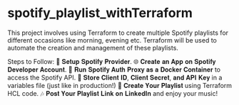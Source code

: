 # spotify_playlist_withTerraform
This project involves using Terraform to create multiple Spotify playlists for different occasions like morning, evening etc. Terraform will be used to automate the creation and management of these playlists.

Steps to Follow:
🔧 𝐒𝐞𝐭𝐮𝐩 𝐒𝐩𝐨𝐭𝐢𝐟𝐲 𝐏𝐫𝐨𝐯𝐢𝐝𝐞𝐫.
🌐 𝐂𝐫𝐞𝐚𝐭𝐞 𝐚𝐧 𝐀𝐩𝐩 𝐨𝐧 𝐒𝐩𝐨𝐭𝐢𝐟𝐲 𝐃𝐞𝐯𝐞𝐥𝐨𝐩𝐞𝐫 𝐀𝐜𝐜𝐨𝐮𝐧𝐭.
🐳 𝐑𝐮𝐧 𝐒𝐩𝐨𝐭𝐢𝐟𝐲 𝐀𝐮𝐭𝐡 𝐏𝐫𝐨𝐱𝐲 𝐚𝐬 𝐚 𝐃𝐨𝐜𝐤𝐞𝐫 𝐂𝐨𝐧𝐭𝐚𝐢𝐧𝐞𝐫 to access the Spotify API.
🔐 𝐒𝐭𝐨𝐫𝐞 𝐂𝐥𝐢𝐞𝐧𝐭 𝐈𝐃, 𝐂𝐥𝐢𝐞𝐧𝐭 𝐒𝐞𝐜𝐫𝐞𝐭, 𝐚𝐧𝐝 𝐀𝐏𝐈 𝐊𝐞𝐲 in a variables file (just like in production!)
📜 𝐂𝐫𝐞𝐚𝐭𝐞 𝐘𝐨𝐮𝐫 𝐏𝐥𝐚𝐲𝐥𝐢𝐬𝐭 using Terraform HCL code.
🎶 𝐏𝐨𝐬𝐭 𝐘𝐨𝐮𝐫 𝐏𝐥𝐚𝐲𝐥𝐢𝐬𝐭 𝐋𝐢𝐧𝐤 𝐨𝐧 𝐋𝐢𝐧𝐤𝐞𝐝𝐈𝐧 and enjoy your music!
